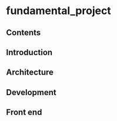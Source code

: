# fundamental_project


## Contents


## Introduction


## Architecture


## Development


## Front end